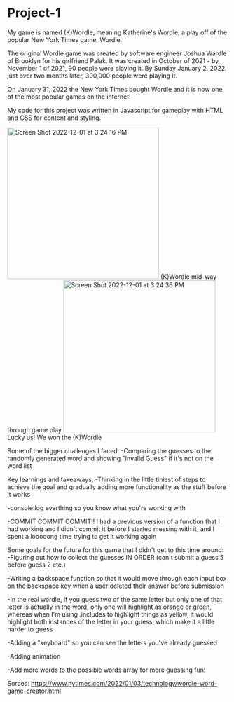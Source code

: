 # Project-1

My game is named (K)Wordle, meaning Katherine's Wordle, a play off of the popular New York Times game, Wordle.

The original Wordle game was created by software engineer Joshua Wardle of Brooklyn for his girlfriend Palak.
It was created in October of 2021 - by November 1 of 2021, 90 people were playing it. By Sunday January 2, 2022, just over two months later, 300,000 people were playing it.

On January 31, 2022 the New York Times bought Wordle and it is now one of the most popular games on the internet!


My code for this project was written in Javascript for gameplay with HTML and CSS for content and styling.

<img width="346" alt="Screen Shot 2022-12-01 at 3 24 16 PM" src="https://user-images.githubusercontent.com/116371562/205152390-445369b2-eb1d-4e4d-8042-06fcb5aaeb6a.png">
(K)Wordle mid-way through game play



<img width="347" alt="Screen Shot 2022-12-01 at 3 24 36 PM" src="https://user-images.githubusercontent.com/116371562/205152392-f74fc560-34c1-4dea-bd83-ead139b893cf.png">
Lucky us! We won the (K)Wordle




Some of the bigger challenges I faced:
-Comparing the guesses to the randomly generated word and showing "Invalid Guess" if it's not on the word list

Key learnings and takeaways:
-Thinking in the little tiniest of steps to achieve the goal and gradually adding more functionality as the stuff before it works

-console.log everthing so you know what you're working with

-COMMIT COMMIT COMMIT!! I had a previous version of a function that I had working and I didn't commit it before I started messing with it, and I spent a looooong time trying to get it working again


Some goals for the future for this game that I didn't get to this time around:  
-Figuring out how to collect the guesses IN ORDER (can't submit a guess 5 before guess 2 etc.)

-Writing a backspace function so that it would move through each input box on the backspace key when a user deleted their answer before submission

-In the real wordle, if you guess two of the same letter but only one of that letter is actually in the word, only one will highlight as orange or green, whereas when I'm using .includes to highlight things as yellow, it would highlight both instances of the letter in your guess, which make it a little harder to guess

-Adding a "keyboard" so you can see the letters you've already guessed

-Adding animation

-Add more words to the possible words array for more guessing fun!

Sorces:
https://www.nytimes.com/2022/01/03/technology/wordle-word-game-creator.html
